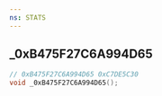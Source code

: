 ```yaml
---
ns: STATS
---
```

## _0xB475F27C6A994D65

```c
// 0xB475F27C6A994D65 0xC7DE5C30
void _0xB475F27C6A994D65();
```


